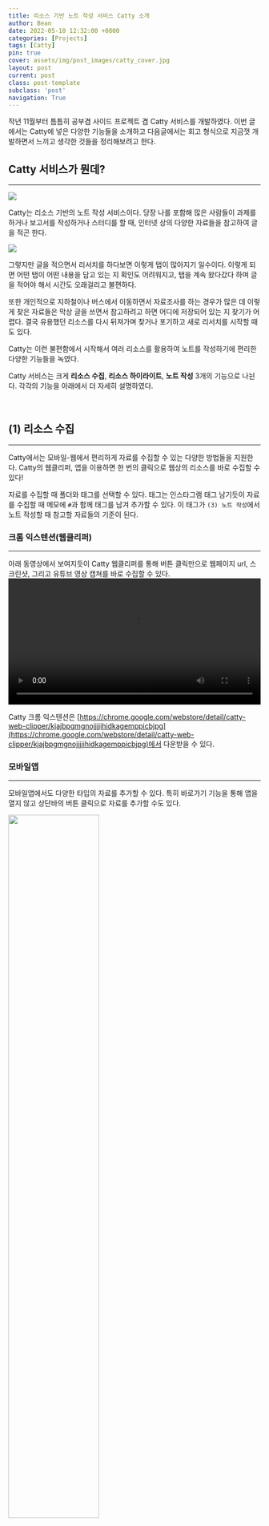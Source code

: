 ```yaml
---
title: 리소스 기반 노트 작성 서비스 Catty 소개
author: Bean
date: 2022-05-10 12:32:00 +0800
categories: [Projects]
tags: [Catty]
pin: true
cover: assets/img/post_images/catty_cover.jpg
layout: post
current: post
class: post-template
subclass: 'post'
navigation: True
---
```


작년 11월부터 틈틈히 공부겸 사이드 프로젝트 겸 Catty 서비스를 개발하였다. 이번 글에서는 Catty에 넣은 다양한 기능들을 소개하고 다음글에서는 회고 형식으로 지금껏 개발하면서 느끼고 생각한 것들을 정리해보려고 한다.

## Catty 서비스가 뭔데?
---

<div style="text-align: left">
   <img src="/assets/img/post_images/catty.png" />
</div>

Catty는 리소스 기반의 노트 작성 서비스이다. 당장 나를 포함해 많은 사람들이 과제를 하거나 보고서를 작성하거나 스터디를 할 때, 인터넷 상의 다양한 자료들을 참고하여 글을 적곤 한다.

<div style="text-align: left">
   <img src="/assets/img/post_images/catty_introduce6.png" />
</div>

그렇지만 글을 적으면서 리서치를 하다보면 이렇게 탭이 많아지기 일수이다. 이렇게 되면 어떤 탭이 어떤 내용을 담고 있는 지 확인도 어려워지고, 탭을 계속 왔다갔다 하며 글을 적어야 해서 시간도 오래걸리고 불편하다.

또한 개인적으로 지하철이나 버스에서 이동하면서 자료조사를 하는 경우가 많은 데 이렇게 찾은 자료들은 막상 글을 쓰면서 참고하려고 하면 어디에 저장되어 있는 지 찾기가 어렵다. 결국 유용했던 리소스를 다시 뒤져가며 찾거나 포기하고 새로 리서치를 시작할 때도 있다.

 Catty는 이런 불편함에서 시작해서 여러 리소스를 활용하여 노트를 작성하기에 편리한 다양한 기능들을 녹였다.

<!-- * 핵심 키워드
  * 리소스 수집 / 리소스 하이라이트 / 노트 작성

* 기술 스택
  * `React` `Next` `typescript` `Redux-toolkit` `tailwind css` `eslint` `prettier` `Typesense` `Firestore` `AWS Lambda` `AWS S3` `Vercel` -->


Catty 서비스는 크게 **리소스 수집**, **리소스 하이라이트**, **노트 작성** 3개의 기능으로 나뉜다. 각각의 기능을 아래에서 더 자세히 설명하였다.

&nbsp;
## **(1) 리소스 수집**
---
Catty에서는 모바일-웹에서 편리하게 자료를 수집할 수 있는 다양한 방법들을 지원한다. Catty의 웹클리퍼, 앱을 이용하면 한 번의 클릭으로 웹상의 리소스를 바로 수집할 수 있다!

자료를 수집할 때 폴더와 태그를 선택할 수 있다. 태그는 인스타그램 태그 남기듯이 자료를 수집할 때 메모에 `#`과 함께 태그를 남겨 추가할 수 있다. 이 태그가 `(3) 노트 작성`에서 노트 작성할 때 참고할 자료들의 기준이 된다.

### 크롬 익스텐션(웹클리퍼)
---
아래 동영상에서 보여지듯이 Catty 웹클리퍼를 통해 버튼 클릭만으로 웹페이지 url, 스크린샷, 그리고 유튜브 영상 캡쳐를 바로 수집할 수 있다.
<video controls autoplay="autoplay" loop="loop" width="100%">
  <source src="/assets/img/post_images/catty_introduce1.mov" type="video/mp4">
</video>

Catty 크롬 익스텐션은 [https://chrome.google.com/webstore/detail/catty-web-clipper/kjajbpgmgnojjjjihidkagemppicbjpg](https://chrome.google.com/webstore/detail/catty-web-clipper/kjajbpgmgnojjjjihidkagemppicbjpg)에서 다운받을 수 있다.

### 모바일앱
---
모바일앱에서도 다양한 타입의 자료를 추가할 수 있다. 특히 바로가기 기능을 통해 앱을 열지 않고 상단바의 버튼 클릭으로 자료를 추가할 수도 있다.
<div style="text-align: left" >
   <img src="/assets/img/post_images/catty_introduce7.png" width="60%"/>
</div>

### 웹앱
---
웹앱에서는 아래 그림의 화살표가 가리키는 패널에 파일을 드래그 드롭으로 끌어다 놓거나 버튼을 클릭하여 자료를 추가할 수 있다.
<div style="text-align: left">
   <img src="/assets/img/post_images/catty_introduce3.png" />
</div>

&nbsp;
## **(2) 리소스 하이라이트**
---
또한 Catty에서는 리소스 하이라이트 기능을 제공한다. 수집한 리소스에서 특히 중요한 부분을 기록하고, 또한 이렇게 하이라이트한 부분을 통해서 자료 검색도 가능하다. 각각의 자료 타입에 대한 하이라이트 사용 예시는 아래에서 확인할 수 있다.

### 북마크 하이라이트
---
Catty 웹에서 수집한 북마크 자료를 보다 읽기 편한 읽기모드로 확인할 수 있다. 이 읽기모드에서 중요한 내용을 드래그 하면 하이라이트 팝업이 뜬다. 여기서 `Add highlight` 버튼을 누르면 북마크 하이라이트가 추가된다.

<video controls autoplay="autoplay" loop="loop" width="100%">
  <source src="/assets/img/post_images/catty_introduce2.mov" type="video/webm">
</video>
<!-- <div style="text-align: left">
  <video width="100%" controls src="/assets/img/post_images/catty_introduce2.mov"></video>
</div> -->

### 유튜브 하이라이트
---
Catty 웹에서 수집한 북마크 자료를 보다 읽기 편한 읽기모드로 확인할 수 있다. 이 읽기모드에서 중요한 내용을 드래그 하면 하이라이트 팝업이 뜬다. 여기서 `Add highlight` 버튼을 누르면 북마크 하이라이트가 추가된다.

<div style="text-align: left">
   <img src="/assets/img/post_images/catty_introduce5.png" />
</div>

### PDF 하이라이트
---
업로드한 PDF 파일이나 북마크 중 url이 '.pdf'로 끝나는 자료는 PDF 최적화 보기가 제공된다. 이 PDF view에서 북마크 때와 마찬가지로 중요한 내용을 드래그 한 뒤 메모를 추가하여 하이라이트를 남길 수 있다.
<video controls autoplay="autoplay" loop="loop" width="100%">
  <source src="/assets/img/post_images/catty_introduce4.mov" type="video/webm">
</video>

&nbsp;
## **(3) 노트 작성**
---
이제 이렇게 수집한 자료들을 듀얼뷰로 동시에 확인하며 노트를 작성할 수 있다! 앞서 모은 자료들 중 노트를 쓸 때 참고하고 싶은 자료들의 폴더와 태그를 지정하면 그 자료들을 참고할 수 있다.

<div style="text-align: left">
   <img src="/assets/img/post_images/catty_introduce9.png" width="70%"/>
</div>

\
&nbsp;
이제 이렇게 보다 빠르고 쉽게 나만의 노트를 작성할 준비가 모두 끝났다!

<video controls autoplay="autoplay" loop="loop" width="100%">
  <source src="/assets/img/post_images/catty_introduce8.mov" type="video/webm">
</video>

\
&nbsp;
마지막으로 Network 탭으로 이동하면, 이렇게 수집하고, 작성한 리소스를 태그를 기준으로 연결된 그래프 뷰로 확인할 수 있다. 이 그래프 뷰에서 각각의 노드를 누르면 해당 태그의 자료들을 모아보거나 노트를 확인할 수 있다.
<div style="text-align: left">
   <img src="/assets/img/post_images/network.png" />
</div>

\
&nbsp;
p.s. Catty 서비스가 더 궁금하다면 [https://www.cattynote.com/](https://www.cattynote.com/)에서 무료로 사용해볼 수 있어요. 놀러오세요!